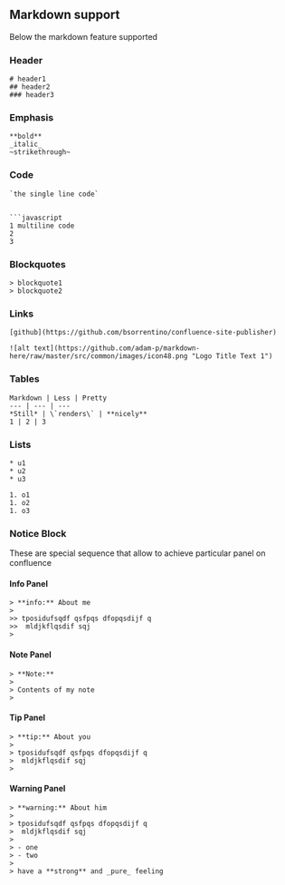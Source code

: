 ## Markdown support

Below the markdown feature supported 

### Header
```
# header1
## header2
### header3

```

### Emphasis
```
**bold**
_italic_
~strikethrough~
```

### Code

```
`the single line code`


```javascript
1 multiline code
2
3

```

### Blockquotes

```
> blockquote1
> blockquote2
```

### Links

```
[github](https://github.com/bsorrentino/confluence-site-publisher)

![alt text](https://github.com/adam-p/markdown-here/raw/master/src/common/images/icon48.png "Logo Title Text 1")

```

### Tables  
  
```  
Markdown | Less | Pretty
--- | --- | ---
*Still* | \`renders\` | **nicely**
1 | 2 | 3
```

### Lists
```
* u1
* u2
* u3

1. o1
1. o2
1. o3
```

### Notice Block

These are special sequence that allow to achieve particular panel on confluence 

#### Info Panel
```
> **info:** About me
>
>> tposidufsqdf qsfpqs dfopqsdijf q
>>  mldjkflqsdif sqj
>
```

#### Note Panel
```
> **Note:**
>
> Contents of my note
>
```

#### Tip Panel
```
> **tip:** About you
> 
> tposidufsqdf qsfpqs dfopqsdijf q
>  mldjkflqsdif sqj
>
```

#### Warning Panel
```
> **warning:** About him
> 
> tposidufsqdf qsfpqs dfopqsdijf q
>  mldjkflqsdif sqj
>
> - one
> - two
> 
> have a **strong** and _pure_ feeling
```
